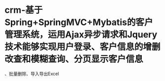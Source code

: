 # crm-基于Spring+SpringMVC+Mybatis的客户管理系统，运用Ajax异步请求和Jquery技术能够实现用户登录、客户信息的增删改查和模糊查询、分页显示客户信息
、批量删除、导入导出Excel
